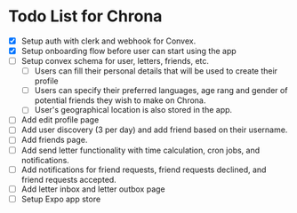 # Todo List for Chrona

- [x] Setup auth with clerk and webhook for Convex.
- [x] Setup onboarding flow before user can start using the app
- [ ] Setup convex schema for user, letters, friends, etc.
  - [ ] Users can fill their personal details that will be used to create their profile
  - [ ] Users can specify their preferred languages, age rang and gender of potential friends they wish to make on Chrona.
  - [ ] User's geographical location is also stored in the app.
- [ ] Add edit profile page
- [ ] Add user discovery (3 per day) and add friend based on their username.
- [ ] Add friends page.
- [ ] Add send letter functionality with time calculation, cron jobs, and notifications.
- [ ] Add notifications for friend requests, friend requests declined, and friend requests accepted.
- [ ] Add letter inbox and letter outbox page
- [ ] Setup Expo app store
